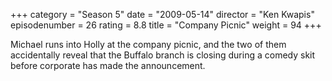 +++
category = "Season 5"
date = "2009-05-14"
director = "Ken Kwapis"
episodenumber = 26
rating = 8.8
title = "Company Picnic"
weight = 94
+++

Michael runs into Holly at the company picnic, and the two of them accidentally reveal that the Buffalo branch is closing during a comedy skit before corporate has made the announcement.